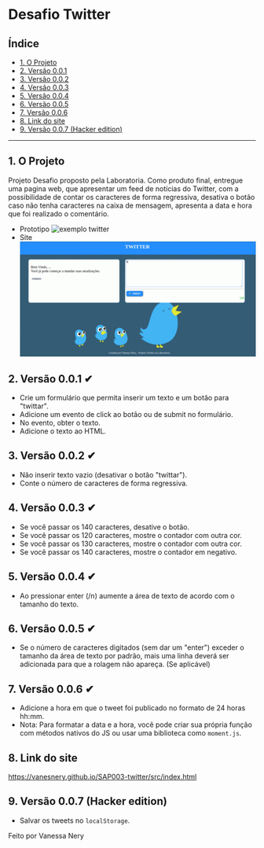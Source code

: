 # Desafio Twitter

## Índice

* [1. O Projeto](#1-o-projeto)
* [2. Versão 0.0.1](#2-Versão-0.0.1-✔)
* [3. Versão 0.0.2](#3-Versão-0.0.2-✔)
* [4. Versão 0.0.3](#4-Versão-0.0.3-✔)
* [5. Versão 0.0.4](#5-Versão-0.0.4-✔)
* [6. Versão 0.0.5](#6-Versão-0.0.5-✔)
* [7. Versão 0.0.6](#7-Versão-0.0.6-✔)
* [8. Link do site](#8-Link-do-site)
* [9. Versão 0.0.7 (Hacker edition)](#9-Versão-0.0.7-(Hacker-edition))

***

## 1. O Projeto

Projeto Desafio proposto pela Laboratoria. Como produto final, entregue uma pagina web, que apresentar um feed de notícias do Twitter, com a possibilidade de contar os caracteres de forma regressiva, desativa o botão caso não tenha caracteres na caixa de mensagem, apresenta a data e hora que foi realizado o comentário.

- Prototipo 
![exemplo twitter](https://media.giphy.com/media/3ov9jP4RIGQCUQOScg/giphy.gif)
- Site 
![site](./images/Twitter.gif)

## 2. Versão 0.0.1 ✔

- Crie um formulário que permita inserir um texto e um botão para "twittar".
- Adicione um evento de click ao botão ou de submit no formulário.
- No evento, obter o texto.
- Adicione o texto ao HTML.

## 3. Versão 0.0.2 ✔

- Não inserir texto vazio (desativar o botão "twittar").
- Conte o número de caracteres de forma regressiva.

## 4. Versão 0.0.3 ✔

- Se você passar os 140 caracteres, desative o botão.
- Se você passar os 120 caracteres, mostre o contador com outra cor.
- Se você passar os 130 caracteres, mostre o contador com outra cor.
- Se você passar os 140 caracteres, mostre o contador em negativo.

## 5. Versão 0.0.4 ✔

- Ao pressionar enter (/n) aumente a área de texto de acordo com o tamanho do texto.

## 6. Versão 0.0.5 ✔

- Se o número de caracteres digitados (sem dar um "enter") exceder o tamanho da área de texto por padrão, mais uma linha deverá ser adicionada para que a rolagem não apareça. (Se aplicável)

## 7. Versão 0.0.6 ✔

- Adicione a hora em que o tweet foi publicado no formato de 24 horas hh:mm.
- Nota: Para formatar a data e a hora, você pode criar sua própria função com métodos nativos do JS ou usar uma biblioteca como `moment.js`.

## 8. Link do site
https://vanesnery.github.io/SAP003-twitter/src/index.html

## 9. Versão 0.0.7 (Hacker edition)

- Salvar os tweets no `localStorage`.

Feito por Vanessa Nery
